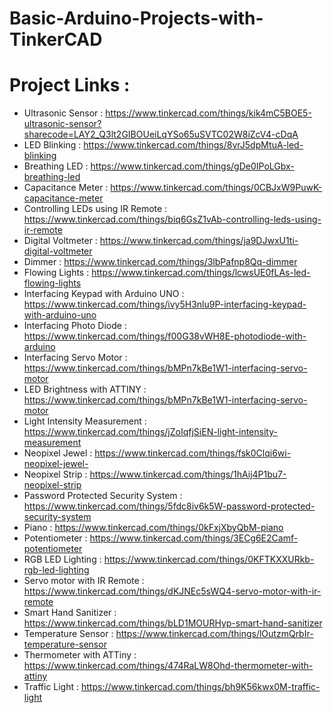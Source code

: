# Basic-Arduino-Projects-with-TinkerCAD
# Project Links : 
- Ultrasonic Sensor : https://www.tinkercad.com/things/kik4mC5BOE5-ultrasonic-sensor?sharecode=LAY2_Q3lt2GIBOUeiLqYSo65uSVTC02W8iZcV4-cDqA
- LED Blinking : https://www.tinkercad.com/things/8vrJ5dpMtuA-led-blinking
- Breathing LED : https://www.tinkercad.com/things/gDe0IPoLGbx-breathing-led
- Capacitance Meter : https://www.tinkercad.com/things/0CBJxW9PuwK-capacitance-meter
- Controlling LEDs using IR Remote : https://www.tinkercad.com/things/biq6GsZ1vAb-controlling-leds-using-ir-remote
- Digital Voltmeter : https://www.tinkercad.com/things/ja9DJwxU1ti-digital-voltmeter
- Dimmer : https://www.tinkercad.com/things/3lbPafnp8Qq-dimmer
- Flowing Lights : https://www.tinkercad.com/things/lcwsUE0fLAs-led-flowing-lights
- Interfacing Keypad with Arduino UNO : https://www.tinkercad.com/things/ivy5H3nlu9P-interfacing-keypad-with-arduino-uno
- Interfacing Photo Diode : https://www.tinkercad.com/things/f00G38vWH8E-photodiode-with-arduino
- Interfacing Servo Motor : https://www.tinkercad.com/things/bMPn7kBe1W1-interfacing-servo-motor
- LED Brightness with ATTINY : https://www.tinkercad.com/things/bMPn7kBe1W1-interfacing-servo-motor
- Light Intensity Measurement : https://www.tinkercad.com/things/jZoIqfjSiEN-light-intensity-measurement
- Neopixel Jewel : https://www.tinkercad.com/things/fsk0Clqi6wi-neopixel-jewel-
- Neopixel Strip : https://www.tinkercad.com/things/1hAij4P1bu7-neopixel-strip
- Password Protected Security System : https://www.tinkercad.com/things/5fdc8iv6k5W-password-protected-security-system
- Piano : https://www.tinkercad.com/things/0kFxjXbyQbM-piano
- Potentiometer : https://www.tinkercad.com/things/3ECg6E2Camf-potentiometer
- RGB LED Lighting : https://www.tinkercad.com/things/0KFTKXXURkb-rgb-led-lighting
- Servo motor with IR Remote : https://www.tinkercad.com/things/dKJNEc5sWQ4-servo-motor-with-ir-remote
- Smart Hand Sanitizer : https://www.tinkercad.com/things/bLD1MOURHyp-smart-hand-sanitizer
- Temperature Sensor : https://www.tinkercad.com/things/lOutzmQrbIr-temperature-sensor
- Thermometer with ATTiny : https://www.tinkercad.com/things/474RaLW8Ohd-thermometer-with-attiny
- Traffic Light : https://www.tinkercad.com/things/bh9K56kwx0M-traffic-light
